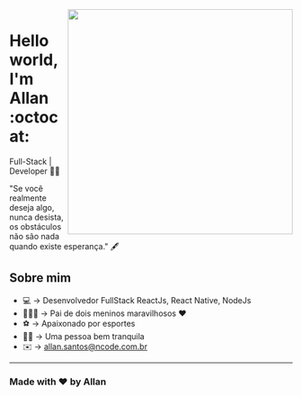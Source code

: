 <img align="right" width="400" height="400" src="https://drive.google.com/file/d/1yiMglR81RtFTy9gGnXM7HZmH_MqVzYhW/preview">


# Hello world, I'm Allan :octocat:

Full-Stack | Developer 🙋‍♂️

"Se você realmente deseja algo, nunca desista, os obstáculos não são nada quando existe esperança." 🖋

## Sobre mim

- 💻 → Desenvolvedor FullStack ReactJs, React Native, NodeJs
-  👨‍👦‍👦 → Pai de dois meninos maravilhosos ♥️
-  ⚽️ → Apaixonado por esportes
- 🧘‍♂️ → Uma pessoa bem tranquila
- ✉️ → allan.santos@ncode.com.br

---
### Made with ♥️ by Allan
